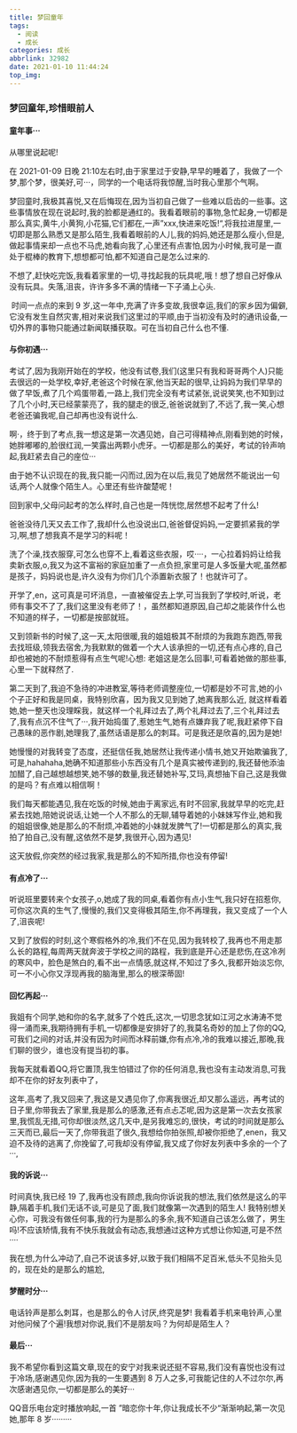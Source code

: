 ```yaml
---
title: 梦回童年
tags:
  - 阅读
  - 成长
categories: 成长
abbrlink: 32982
date: 2021-01-10 11:44:24
top_img:
---
```


###  梦回童年,珍惜眼前人

####  童年事···

   从哪里说起呢!

   在 2021-01-09 日晚 21:10左右时,由于家里过于安静,早早的睡着了，我做了一个梦,那个梦，很美好,可···，同学的一个电话将我惊醒,当时我心里那个气啊。

​        梦回童时,我极其喜悦,又在后悔现在,因为当初自己做了一些难以启齿的一些事。这些事情放在现在说起时,我的脸都是通红的。我看着眼前的事物,急忙起身,一切都是那么真实,黄牛,小黄狗,小花猫,它们都在,一声”xxx,快进来吃饭!“,将我拉进屋里,一切即是那么熟悉又是那么陌生,我看着眼前的人儿,我的妈妈,她还是那么瘦小,但是,做起事情来却一点也不马虎,她看向我了,心里还有点害怕,因为小时候,我可是一直处于棍棒的教育下,想想都可怕,都不知道自己是怎么过来的.

​		 不想了,赶快吃完饭,我看着家里的一切,寻找起我的玩具呢,哦！想了想自己好像从没有玩具。失落,沮丧，许许多多不满的情绪一下子涌上心头.

​     时间一点点的来到 9 岁,这一年中,充满了许多变故,我很幸运,我们的家乡因为偏僻,它没有发生自然灾害,相对来说我们这里过的平顺,由于当初没有及时的通讯设备,一切外界的事物只能通过新闻联播获取。可在当初自己什么也不懂.

####  与你初遇···

  考试了,因为我刚开始在的学校，他没有试卷,我们(这里只有我和哥哥两个人)只能去很远的一处学校,幸好,老爸这个时候在家,他当天起的很早,让妈妈为我们早早的做了早饭,煮了几个鸡蛋带着,一路上,我们完全没有考试紧张,说说笑笑,也不知到过了几个小时,天已经蒙蒙亮了，我的腿走的很乏,爸爸说就到了,不远了,我一笑,心想老爸还骗我呢,自己却再也没有说什么.

  啊·，终于到了考点,我一想这是第一次遇见她，自己可得精神点,刚看到她的时候，她胖嘟嘟的,脸很红润,一笑露出两颗小虎牙。一切都是那么的美好，考试的铃声响起,我赶紧去自己的座位···

  由于她不认识现在的我,我只能一闪而过,因为在以后,我见了她居然不能说出一句话,两个人就像个陌生人。心里还有些许酸楚呢！

回到家中,父母问起考的怎么样时,自己也是一阵恍惚,居然想不起考了什么!

   爸爸没待几天又去工作了,我却什么也没说出口,爸爸督促妈妈,一定要抓紧我的学习,啊,想了想我真不是学习的料呢！

  洗了个澡,找衣服穿,可怎么也穿不上,看着这些衣服，哎····，一心拉着妈妈让给我卖新衣服,o,我又为这不富裕的家庭加重了一点负担,家里可是人多饭量大呢,虽然都是孩子，妈妈说也是,许久没有为你们几个添置新衣服了！也就许可了。

   开学了,en，这可真是可坏消息，一直被催促去上学,可当我到了学校时,听说，老师有事交不了了,我们这里没有老师了！，虽然都知道原因,自己却之能装作什么也不知道的样子，一切都是按部就班。 

   又到领新书的时候了,这一天,太阳很暖,我的姐姐极其不耐烦的为我跑东跑西,带我去找班级,领我去宿舍,为我默默的做着一个大人该承担的一切,还有点心疼的,自己却也被她的不耐烦惹得有点生气呢!心想: 老姐这是怎么回事!,可看着她做的那些事,心里一下就释然了.

  第二天到了,我迫不急待的冲进教室,等待老师调整座位,一切都是妙不可言,她的小个子正好和我是同桌，我特别欣喜，因为我又见到她了,她离我那么近, 就这样看着她,她一整天也没理睬我，就这样一个礼拜过去了,两个礼拜过去了,三个礼拜过去了,我有点沉不住气了···,我开始捣蛋了,惹她生气,她有点嫌弃我了呢,我赶紧停下自己愚昧的恶作剧,她理我了,虽然话语是那么的刺耳。可是我还是欣喜的,因为是她!

  她慢慢的对我转变了态度，还挺信任我,她居然让我传递小情书,她又开始欺骗我了,可是,hahahaha,她确不知道那些小东西没有几个是真实被传递到的,我还替他添油加醋了,自己越想越想笑,她不够的数量,我还替她补写,艾玛,真想抽下自己,这是我做的是吗？有点难以相信啊！

  我们每天都能遇见,我在吃饭的时候,她由于离家远,有时不回家,我就早早的吃完,赶紧去找她,陪她说说话,让她一个人不那么的无聊,辅导着她的小妹妹写作业,她和我的姐姐很像,她是那么的不耐烦,冲着她的小妹就发脾气了!一切都是那么的真实,我拍了拍自己,没有醒,这依然不是梦,我很开心,因为遇见!

  这天放假,你突然的经过我家,我是那么的不知所措,你也没有停留!

 ####  有点冷了···

  听说班里要转来个女孩子,o,她成了我的同桌,看着你有点小生气,我只好在招惹你,可你这次真的生气了,慢慢的,我们又变得极其陌生,你不再理我，我又变成了一个人了,沮丧呢!

  又到了放假的时刻,这个寒假格外的冷,我们不在见,因为我转校了,我再也不用走那么长的路程,每周两天就奔波于学校之间的路程，我到底是开心还是悲伤,在这冷冽的寒风中，脸色是煞白的,看不出一点情感,就这样,不知过了多久,我都开始淡忘你,可一不小心你又浮现再我的脑海里,那么的根深蒂固!

####  回忆再起···

  我姐有个同学,她和你的名字,就多了个姓氏,这次,一切思念犹如江河之水涛涛不觉得一涌而来,我期待拥有手机,一切都像是安排好了的,我莫名奇妙的加上了你的QQ,可我们之间的对话,并没有因为时间而冰释前嫌,你有点冷,冷的我难以接近,那晚,我们聊的很少，谁也没有提当初的事。

  我每天就看着QQ,将它置顶,我生怕错过了你的任何消息,我也没有主动发消息,可我却不在你的好友列表中了，

这年,高考了,我又回来了,我这是又遇见你了,你离我很近,却又那么遥远，再考试的日子里,你带我去了家里,我是那么的感激,还有点忐忑呢,因为这是第一次去女孩家里,我慌乱无措,可你却很淡然,这几天中,是另我难忘的,很快，考试的时间就是那么三天而已,最后一天了,你带我逛了很久,我想给你拍张照,却被你拒绝了,enen，我又迫不及待的逃离了,你挽留了,可我却没有停留,我又成了你好友列表中多余的一个了···,

 ####  我的诉说···

  时间真快,我已经 19 了,我再也没有顾虑,我向你诉说我的想法,我们依然是这么的平静,隔着手机,我们无话不谈,可是见了面,我们就像第一次遇到的陌生人! 我特别想关心你，可我没有做任何事,我的行为是那么的多余,我不知道自己该怎么做了，男生吗!不应该矫情,我有不快乐我就会有动态,我想通过这种方式想让你知道,可是不然····

  我在想,为什么冲动了,自己不说该多好,以致于我们相隔不足百米,低头不见抬头见的，现在处的是那么的尴尬,

####  梦醒时分···

  电话铃声是那么刺耳，也是那么的令人讨厌,终究是梦!    我看着手机来电铃声,心里对他问候了个遍!我想对你说,我们不是朋友吗？为何却是陌生人？

####  最后···

  我不希望你看到这篇文章,现在的安宁对我来说还挺不容易,我们没有喜悦也没有过于冷场,感谢遇见你,因为我的一生要遇到 8 万人之多,可我能记住的人不过尔尔,再次感谢遇见你,一切都是那么的美好···

  QQ音乐电台定时播放响起,一首 ”暗恋你十年,你让我成长不少“渐渐响起,第一次见她,那年 8 岁·········

